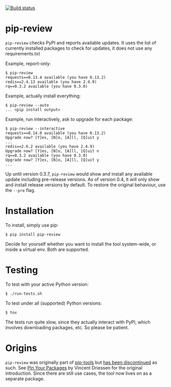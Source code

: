 [![Build status](https://travis-ci.org/jgonggrijp/pip-review.svg?branch=master)](https://secure.travis-ci.org/jgonggrijp/pip-review)

pip-review
==========

`pip-review` checks PyPI and reports available updates.  It uses the list of
currently installed packages to check for updates, it does not use any
requirements.txt

Example, report-only:

```console
$ pip-review
requests==0.13.4 available (you have 0.13.2)
redis==2.4.13 available (you have 2.4.9)
rq==0.3.2 available (you have 0.3.0)
```

Example, actually install everything:

```console
$ pip-review --auto
... <pip install output>
```

Example, run interactively, ask to upgrade for each package:

```console
$ pip-review --interactive
requests==0.14.0 available (you have 0.13.2)
Upgrade now? [Y]es, [N]o, [A]ll, [Q]uit y
...
redis==2.6.2 available (you have 2.4.9)
Upgrade now? [Y]es, [N]o, [A]ll, [Q]uit n
rq==0.3.2 available (you have 0.3.0)
Upgrade now? [Y]es, [N]o, [A]ll, [Q]uit y
...
```

Up until version 0.3.7, `pip-review` would show and install any available
update including pre-release versions. As of version 0.4, it will only show and
install release versions by default. To restore the original behaviour, use the
`--pre` flag.


Installation
============

To install, simply use pip:

```console
$ pip install pip-review
```

Decide for yourself whether you want to install the tool system-wide, or
inside a virtual env.  Both are supported.


Testing
=======

To test with your active Python version:

```console
$ ./run-tests.sh
```

To test under all (supported) Python versions:

```console
$ tox
```

The tests run quite slow, since they actually interact with PyPI, which
involves downloading packages, etc.  So please be patient.


Origins
=======

`pip-review` was originally part of [pip-tools][0] but 
[has been discontinued][1] as such. See [Pin Your Packages][2] by Vincent
Driessen for the original introduction. Since there are still use cases, the
tool now lives on as a separate package.


[0]: https://github.com/nvie/pip-tools/
[1]: https://github.com/nvie/pip-tools/issues/185
[2]: http://nvie.com/posts/pin-your-packages/
[3]: https://bitheap.org/cram/
